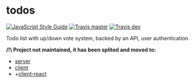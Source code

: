 # todos

[![JavaScript Style Guide](https://img.shields.io/badge/code_style-standard-brightgreen.svg)](https://standardjs.com)
[![Travis master](https://img.shields.io/travis/akabab/todos.svg)](https://travis-ci.org/akabab/todos)
[![Travis dev](https://img.shields.io/travis/akabab/todos/dev.svg)](https://travis-ci.org/akabab/todos/dev)

Todo list with up/down vote system, backed by an API, user authentication

**/!\ Project not maintained, it has been splited and moved to:**
- [server](https://github.com/akabab/todos-server)
- [client](https://github.com/akabab/todos-client)
- +[client-react](https://github.com/akabab/todos-client-react)
